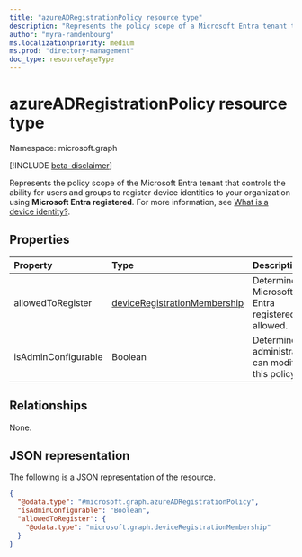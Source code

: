 ```yaml
---
title: "azureADRegistrationPolicy resource type"
description: "Represents the policy scope of a Microsoft Entra tenant that controls device registration using Microsoft Entra registered."
author: "myra-ramdenbourg"
ms.localizationpriority: medium
ms.prod: "directory-management"
doc_type: resourcePageType
---
```

# azureADRegistrationPolicy resource type

Namespace: microsoft.graph

[!INCLUDE [beta-disclaimer](../../includes/beta-disclaimer.md)]

Represents the policy scope of the Microsoft Entra tenant that controls the ability for users and groups to register device identities to your organization using **Microsoft Entra registered**. For more information, see [What is a device identity?](/azure/active-directory/devices/overview).

## Properties

|Property|Type|Description|
|:---|:---|:---|
|allowedToRegister|[deviceRegistrationMembership](../resources/deviceregistrationmembership.md)|Determines if Microsoft Entra registered is allowed. |
|isAdminConfigurable|Boolean|Determines if administrators can modify this policy.|

## Relationships

None.

## JSON representation

The following is a JSON representation of the resource.
<!-- {
  "blockType": "resource",
  "@odata.type": "microsoft.graph.azureADRegistrationPolicy"
}
-->
``` json
{
  "@odata.type": "#microsoft.graph.azureADRegistrationPolicy",
  "isAdminConfigurable": "Boolean",
  "allowedToRegister": {
    "@odata.type": "microsoft.graph.deviceRegistrationMembership"
  }
}
```
